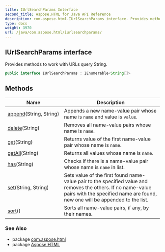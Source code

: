 ```yaml
---
title: IUrlSearchParams Interface
second_title: Aspose.HTML for Java API Reference
description: com.aspose.html.IUrlSearchParams interface. Provides methods to work with URLs query String
type: docs
weight: 3970
url: /java/com.aspose.html/iurlsearchparams/
---
```

## IUrlSearchParams interface

Provides methods to work with URLs query String.

```java
public interface IUrlSearchParams : IEnumerable<String[]>
```

## Methods

| Name | Description |
| --- | --- |
| [append](../../com.aspose.html/iurlsearchparams/append/)(String, String) | Appends a new name-value pair whose name is `name` and value is `value`. |
| [delete](../../com.aspose.html/iurlsearchparams/delete/)(String) | Removes all name-value pairs whose name is `name`. |
| [get](../../com.aspose.html/iurlsearchparams/get/)(String) | Returns value of the first name-value pair whose name is `name`. |
| [getAll](../../com.aspose.html/iurlsearchparams/getall/)(String) | Returns all values whose name is `name`. |
| [has](../../com.aspose.html/iurlsearchparams/has/)(String) | Checks if there is a name-value pair whose name is `name` in list. |
| [set](../../com.aspose.html/iurlsearchparams/set/)(String, String) | Sets value of the first found name-value pair to the specified value and removes the others. If no name-value pairs with the specified name are found, new one will be appended to the list. |
| [sort](../../com.aspose.html/iurlsearchparams/sort/)() | Sorts all name-value pairs, if any, by their names. |

### See Also

* package [com.aspose.html](../../com.aspose.html/)
* package [Aspose.HTML](../../)
